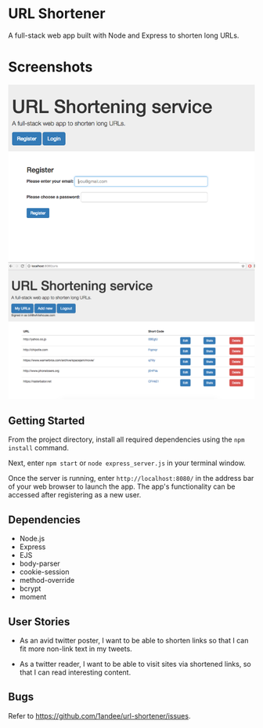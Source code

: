# URL Shortener
A full-stack web app built with Node and Express to shorten long URLs.

# Screenshots
!["Screenshot of Login page"](https://github.com/1andee/url-shortener/blob/master/docs/login-page.png)
!["Screenshot of URLs page"](https://github.com/1andee/url-shortener/blob/master/docs/urls-page.png)

## Getting Started
From the project directory, install all required dependencies using the `npm install` command.

Next, enter `npm start` or `node express_server.js` in your terminal window.

Once the server is running, enter `http://localhost:8080/` in the address bar of your web browser to launch the app. The app's functionality can be accessed after registering as a new user.

## Dependencies
- Node.js
- Express
- EJS
- body-parser
- cookie-session
- method-override
- bcrypt
- moment

## User Stories
- As an avid twitter poster, I want to be able to shorten links  so that I can fit more non-link text in my tweets.

- As a twitter reader,  I want to be able to visit sites via shortened links, so that I can read interesting content.

## Bugs
Refer to <https://github.com/1andee/url-shortener/issues>.
